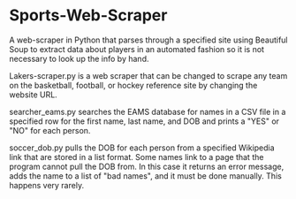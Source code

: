# Sports-Web-Scraper
A web-scraper in Python that parses through a specified site using Beautiful Soup to extract data about players in an automated fashion so it is not necessary to look up the info by hand. 

Lakers-scraper.py is a web scraper that can be changed to scrape any team on the basketball, football, or hockey reference site by changing the website URL. 

searcher_eams.py searches the EAMS database for names in a CSV file in a specified row for the first name, last name, and DOB 
and prints a "YES" or "NO" for each person. 

soccer_dob.py pulls the DOB for each person from a specified Wikipedia link that are stored in a list format. Some names link to a page that the program cannot pull the DOB from. In this case it returns an error message, adds the name to a list of "bad names", and it must be done manually.
This happens very rarely. 
